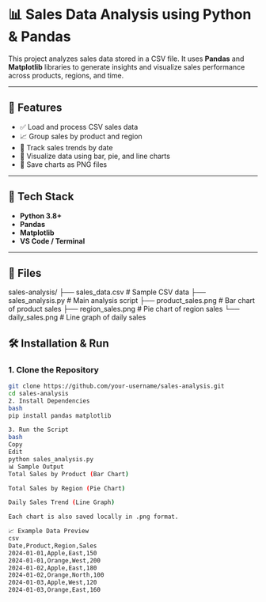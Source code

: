 # 📊 Sales Data Analysis using Python & Pandas

This project analyzes sales data stored in a CSV file. It uses **Pandas** and **Matplotlib** libraries to generate insights and visualize sales performance across products, regions, and time.

---

## 🚀 Features

- ✅ Load and process CSV sales data
- 📈 Group sales by product and region
- 📅 Track sales trends by date
- 🧁 Visualize data using bar, pie, and line charts
- 💾 Save charts as PNG files

---

## 🧰 Tech Stack

- **Python 3.8+**
- **Pandas**
- **Matplotlib**
- **VS Code / Terminal**

---

## 📁 Files

sales-analysis/
├── sales_data.csv # Sample CSV data
├── sales_analysis.py # Main analysis script
├── product_sales.png # Bar chart of product sales
├── region_sales.png # Pie chart of region sales
└── daily_sales.png # Line graph of daily sales


## 🛠️ Installation & Run

### 1. Clone the Repository

```bash
git clone https://github.com/your-username/sales-analysis.git
cd sales-analysis
2. Install Dependencies
bash
pip install pandas matplotlib

3. Run the Script
bash
Copy
Edit
python sales_analysis.py
📊 Sample Output
Total Sales by Product (Bar Chart)

Total Sales by Region (Pie Chart)

Daily Sales Trend (Line Graph)

Each chart is also saved locally in .png format.

📈 Example Data Preview
csv
Date,Product,Region,Sales
2024-01-01,Apple,East,150
2024-01-01,Orange,West,200
2024-01-02,Apple,East,180
2024-01-02,Orange,North,100
2024-01-03,Apple,West,120
2024-01-03,Orange,East,160
